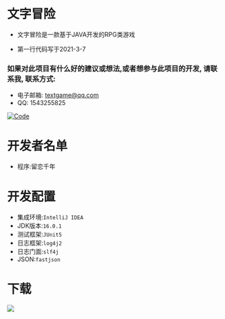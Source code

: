 # 文字冒险
- 文字冒险是一款基于JAVA开发的RPG类游戏

- 第一行代码写于2021-3-7

### 如果对此项目有什么好的建议或想法,或者想参与此项目的开发, 请联系我, 联系方式:
- 电子邮箱: textgame@qq.com
- QQ: 1543255825

[![Code](https://img.shields.io/github/stars/textGamex/Adventureofwords?label=Github&style=social)](https://github.com/textGamex/Adventureofwords)

# 开发者名单
- 程序:留恋千年

# 开发配置
- 集成环境:`IntelliJ IDEA`
- JDK版本:`16.0.1`
- 测试框架:`JUnit5`
- 日志框架:`log4j2`
- 日志门面:`slf4j`
- JSON:`fastjson`

# 下载
[![](https://static.itch.io/images/badge.svg)](https://textgame.itch.io/adventure-of-words) 